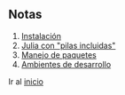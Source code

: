 ## Notas

1. [Instalación](./01Instalación.md)
2. [Julia con "pilas incluidas"](./02Julia-con-pilas-incluidas.md)
3. [Manejo de paquetes](./03Manejo-de-paquetes.md)
4. [Ambientes de desarrollo](./04Ambientes-de-desarrollo.md)

Ir al [inicio](../index.md)

